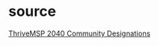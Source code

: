 # source
[ThriveMSP 2040 Community Designations](https://gisdata.mn.gov/dataset/us-mn-state-metc-society-thrive-msp2040-com-des)

